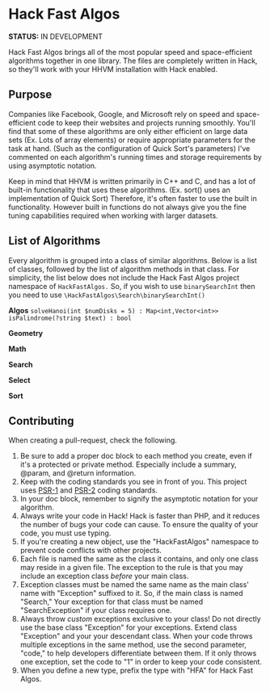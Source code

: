 Hack Fast Algos
==============

**STATUS:** IN DEVELOPMENT

Hack Fast Algos brings all of the most popular speed and space-efficient algorithms together in one library. The files
are completely written in Hack, so they'll work with your HHVM installation with Hack enabled.

Purpose
-------

Companies like Facebook, Google, and Microsoft rely on speed and space-efficient code to keep their websites and
projects running smoothly. You'll find that some of these algorithms are only either efficient on large data sets
(Ex. Lots of array elements) or require appropriate parameters for the task at hand. (Such as the configuration of
Quick Sort's parameters) I've commented on each algorithm's running times and storage requirements by using
asymptotic notation.

Keep in mind that HHVM is written primarily in C++ and C, and has a lot of built-in functionality that uses these
algorithms. (Ex. sort() uses an implementation of Quick Sort) Therefore, it's often faster to use the built in
functionality. However built in functions do not always give you the fine tuning capabilities required when working
with larger datasets.

List of Algorithms
------------------

Every algorithm is grouped into a class of similar algorithms. Below is a list of classes, followed by the list of
algorithm methods in that class. For simplicity, the list below does not include the Hack Fast Algos project namespace
of `HackFastAlgos.` So, if you wish to use `binarySearchInt` then you need to use
`\HackFastAlgos\Search\binarySearchInt()`

**Algos**
`solveHanoi(int $numDisks = 5) : Map<int,Vector<int>>`
`isPalindrome(?string $text) : bool`

**Geometry**

**Math**

**Search**

**Select**

**Sort**

Contributing
------------

When creating a pull-request, check the following.

1. Be sure to add a proper doc block to each method you create, even if it's a protected or private method. Especially
include a summary, @param, and @return information.
2. Keep with the coding standards you see in front of you. This project uses [PSR-1](http://www.php-fig.org/psr/psr-1/)
and [PSR-2](http://www.php-fig.org/psr/psr-2/) coding standards.
3. In your doc block, remember to signify the asymptotic notation for your algorithm.
4. Always write your code in Hack! Hack is faster than PHP, and it reduces the number of bugs your code can cause. To
ensure the quality of your code, you must use typing.
5. If you're creating a new object, use the "HackFastAlgos" namespace to prevent code conflicts with other projects.
6. Each file is named the same as the class it contains, and only one class may reside in a given file. The exception
to the rule is that you may include an exception class *before* your main class.
7. Exception classes must be named the same name as the main class' name with "Exception" suffixed to it. So,
if the main class is named "Search," Your exception for that class must be named "SearchException" if your class
requires one.
8. Always throw *custom* exceptions exclusive to your class! Do not directly use the base class "Exception" for your
exceptions. Extend class "Exception" and your your descendant class. When your code throws multiple exceptions in the
same method, use the second parameter, "code," to help developers differentiate between them. If it only throws one
exception, set the code to "1" in order to keep your code consistent.
9. When you define a new type, prefix the type with "HFA" for Hack Fast Algos.
